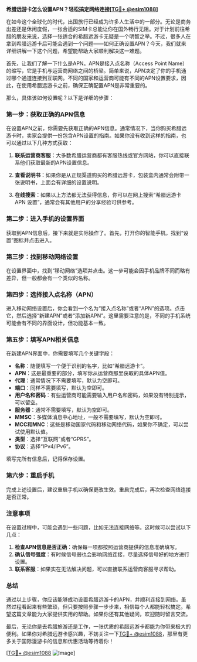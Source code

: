 **希腊远游卡怎么设置APN？轻松搞定网络连接[[TG💪+ @esim1088](https://t.me/s/esim1088)]**

在如今这个全球化的时代，出国旅行已经成为许多人生活中的一部分。无论是商务出差还是休闲度假，一张合适的SIM卡总能让你在国外畅行无阻。对于计划前往希腊的朋友来说，选择一张适合的希腊远游卡无疑是一个明智之举。不过，很多人在拿到希腊远游卡后可能会遇到一个问题——如何正确设置APN？今天，我们就来详细讲解一下这个问题，希望能帮助大家顺利解决这一难题。

首先，让我们了解一下什么是APN。APN是接入点名称（Access Point Name）的缩写，它是手机与运营商网络之间的桥梁。简单来说，APN决定了你的手机通过哪个通道连接到互联网。不同的国家和运营商可能有不同的APN设置要求，因此，在使用希腊远游卡之前，确保正确配置APN是非常重要的。

那么，具体该如何设置呢？以下是详细的步骤：

### 第一步：获取正确的APN信息

在设置APN之前，你需要先获取正确的APN信息。通常情况下，当你购买希腊远游卡时，卖家会提供一份包含APN设置的指南。如果你没有收到这样的指南，也可以通过以下几种方式获取：

1. **联系运营商客服**：大多数希腊运营商都有客服热线或官方网站，你可以直接联系他们获取最新的APN设置信息。
   
2. **查看说明书**：如果你是从正规渠道购买的希腊远游卡，包装盒内通常会附带一张说明书，上面会有详细的设置说明。

3. **在线搜索**：如果以上方法都无法获得信息，你可以在网上搜索“希腊远游卡 APN 设置”，通常会有其他用户的分享经验可供参考。

### 第二步：进入手机的设置界面

获取到APN信息后，接下来就是实际操作了。首先，打开你的智能手机，找到“设置”图标并点击进入。

### 第三步：找到移动网络设置

在设置界面中，找到“移动网络”选项并点击。这一步可能会因手机品牌不同而略有差异，但一般都会有一个类似的名称。

### 第四步：选择接入点名称（APN）

进入移动网络设置后，你会看到一个名为“接入点名称”或者“APN”的选项。点击它，然后选择“新建APN”或者“添加新APN”。这里需要注意的是，不同的手机系统可能会有不同的界面设计，但功能基本一致。

### 第五步：填写APN相关信息

在新建APN界面中，你需要填写几个关键字段：

- **名称**：随便填写一个便于识别的名字，比如“希腊远游卡”。
- **APN**：这是最重要的部分，填写你从运营商那里获取的具体APN值。
- **代理**：通常情况下不需要填写，默认为空即可。
- **端口**：同样不需要填写，默认为空即可。
- **用户名和密码**：有些运营商可能需要输入用户名和密码，如果没有特别提示，可以留空。
- **服务器**：通常不需要填写，默认为空即可。
- **MMSC**：多媒体消息中心地址，一般不需要填写，默认为空即可。
- **MCC和MNC**：这些是移动国家代码和移动网络代码，如果你不确定，可以尝试使用默认值。
- **类型**：选择“互联网”或者“GPRS”。
- **协议**：选择“IPv4/IPv6”。

填写完所有信息后，记得保存设置。

### 第六步：重启手机

完成上述设置后，建议重启手机以确保更改生效。重启完成后，再次检查网络连接是否正常。

### 注意事项

在设置过程中，可能会遇到一些问题，比如无法连接网络等。这时候可以尝试以下几点：

1. **检查APN信息是否正确**：确保每一项都按照运营商提供的信息准确填写。
2. **确认信号强度**：有时候信号弱也会影响网络连接，尽量选择信号好的地方进行设置。
3. **联系客服**：如果实在无法解决问题，可以直接联系运营商客服寻求帮助。

### 总结

通过以上步骤，你应该能够成功设置希腊远游卡的APN，并顺利连接到网络。虽然过程看起来有些繁琐，但只要按照步骤一步步来，相信每个人都能轻松搞定。希望这篇文章能为大家提供实用的帮助。如果你还有其他疑问，欢迎随时留言交流。

最后，无论你是去希腊旅游还是工作，一张优质的希腊远游卡都能为你带来极大的便利。如果你对希腊远游卡感兴趣，不妨关注一下[TG💪+ @esim1088](https://t.me/s/esim1088)，那里有更多关于国际漫游卡的信息和优惠活动等待着你！

[[TG💪+ @esim1088](https://t.me/s/esim1088) ![Image](https://i.postimg.cc/4NQfJmqS/Snipaste-2025-05-13-00-14-12.png)]